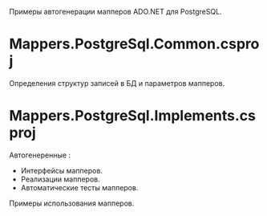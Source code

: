 Примеры автогенерации мапперов ADO.NET для PostgreSQL.

# Mappers.PostgreSql.Common.csproj

Определения структур записей в БД и параметров мапперов.

# Mappers.PostgreSql.Implements.csproj

Автогенеренные :
- Интерфейсы мапперов.
- Реализации мапперов.
- Автоматические тесты мапперов.

Примеры использования мапперов.
